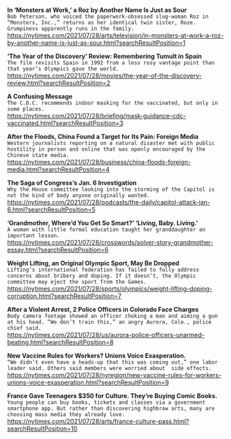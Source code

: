 **In ‘Monsters at Work,’ a Roz by Another Name Is Just as Sour**\
`Bob Peterson, who voiced the paperwork-obsessed slug-woman Roz in “Monsters, Inc.,” returns as her identical twin sister, Roze. Grumpiness apparently runs in the family.`\
https://nytimes.com/2021/07/28/arts/television/in-monsters-at-work-a-roz-by-another-name-is-just-as-sour.html?searchResultPosition=1

**‘The Year of the Discovery’ Review: Remembering Tumult in Spain**\
`The film revisits Spain in 1992 from a less rosy vantage point than that year’s Olympics gave the world.`\
https://nytimes.com/2021/07/28/movies/the-year-of-the-discovery-review.html?searchResultPosition=2

**A Confusing Message**\
`The C.D.C. recommends indoor masking for the vaccinated, but only in some places.`\
https://nytimes.com/2021/07/28/briefing/mask-guidance-cdc-vaccinated.html?searchResultPosition=3

**After the Floods, China Found a Target for Its Pain: Foreign Media**\
`Western journalists reporting on a natural disaster met with public hostility in person and online that was openly encouraged by the Chinese state media.`\
https://nytimes.com/2021/07/28/business/china-floods-foreign-media.html?searchResultPosition=4

**The Saga of Congress’s Jan. 6 Investigation**\
`Why the House committee looking into the storming of the Capitol is not the kind of body anyone originally wanted.`\
https://nytimes.com/2021/07/28/podcasts/the-daily/capitol-attack-jan-6.html?searchResultPosition=5

**‘Grandmother, Where’d You Get So Smart?’ ‘Living, Baby. Living.’**\
`A woman with little formal education taught her granddaughter an important lesson.`\
https://nytimes.com/2021/07/28/crosswords/solver-story-grandmother-essay.html?searchResultPosition=6

**Weight Lifting, an Original Olympic Sport, May Be Dropped**\
`Lifting’s international federation has failed to fully address concerns about bribery and doping. If it doesn’t, the Olympic committee may eject the sport from the Games.`\
https://nytimes.com/2021/07/28/sports/olympics/weight-lifting-doping-corruption.html?searchResultPosition=7

**After a Violent Arrest, 2 Police Officers in Colorado Face Charges**\
`Body camera footage showed an officer choking a man and aiming a gun at his head. “We don’t train this,” an angry Aurora, Colo., police chief said.`\
https://nytimes.com/2021/07/28/us/aurora-police-officers-unarmed-beating.html?searchResultPosition=8

**New Vaccine Rules for Workers? Unions Voice Exasperation.**\
`“We didn’t even have a heads-up that this was coming out,” one labor leader said. Others said members were worried about  side effects.`\
https://nytimes.com/2021/07/28/nyregion/new-vaccine-rules-for-workers-unions-voice-exasperation.html?searchResultPosition=9

**France Gave Teenagers $350 for Culture. They’re Buying Comic Books.**\
`Young people can buy books, tickets and classes via a government smartphone app. But rather than discovering highbrow arts, many are choosing mass media they already love.`\
https://nytimes.com/2021/07/28/arts/france-culture-pass.html?searchResultPosition=10

